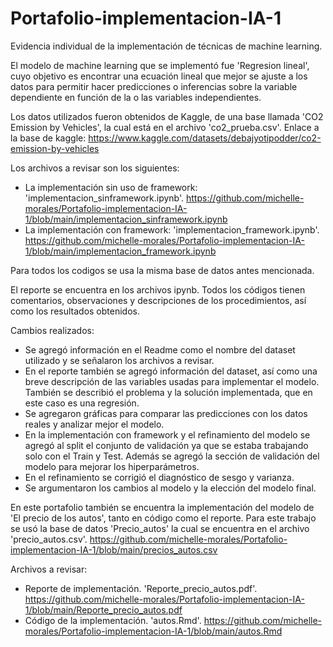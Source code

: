 # Portafolio-implementacion-IA-1
Evidencia individual de la implementación de técnicas de machine learning.

El modelo de machine learning que se implementó fue 'Regresion lineal', cuyo objetivo es encontrar una ecuación lineal que mejor se ajuste a los datos para permitir hacer predicciones o inferencias sobre la variable dependiente en función de la o las variables independientes.

Los datos utilizados fueron obtenidos de Kaggle, de una base llamada 'CO2 Emission by Vehicles', la cual está en el archivo 'co2_prueba.csv'.
Enlace a la base de kaggle: https://www.kaggle.com/datasets/debajyotipodder/co2-emission-by-vehicles 

Los archivos a revisar son los siguientes:
- La implementación sin uso de framework: 'implementacion_sinframework.ipynb'. https://github.com/michelle-morales/Portafolio-implementacion-IA-1/blob/main/implementacion_sinframework.ipynb
- La implementación con framework: 'implementacion_framework.ipynb'. https://github.com/michelle-morales/Portafolio-implementacion-IA-1/blob/main/implementacion_framework.ipynb

Para todos los codigos se usa la misma base de datos antes mencionada.

El reporte se encuentra en los archivos ipynb. Todos los códigos tienen comentarios, observaciones y descripciones de los procedimientos, así como los resultados obtenidos. 

Cambios realizados:
- Se agregó información en el Readme como el nombre del dataset utilizado y se señalaron los archivos a revisar.
- En el reporte también se agregó información del dataset, así como una breve descripción de las variables usadas para implementar el modelo. También se describió el problema y la solución implementada, que en este caso es una regresión.
- Se agregaron gráficas para comparar las predicciones con los datos reales y analizar mejor el modelo.
- En la implementación con framework y el refinamiento del modelo se agregó al split el conjunto de validación ya que se estaba trabajando solo con el Train y Test. Además se agregó la sección de validación del modelo para mejorar los hiperparámetros.
- En el refinamiento se corrigió el diagnóstico de sesgo y varianza.
- Se argumentaron los cambios al modelo y la elección del modelo final.

En este portafolio también se encuentra la implementación del modelo de 'El precio de los autos', tanto en código como el reporte. Para este trabajo se usó la base de datos 'Precio_autos' la cual se encuentra en el archivo 'precio_autos.csv'. https://github.com/michelle-morales/Portafolio-implementacion-IA-1/blob/main/precios_autos.csv 

Archivos a revisar:
- Reporte de implementación. 'Reporte_precio_autos.pdf'. https://github.com/michelle-morales/Portafolio-implementacion-IA-1/blob/main/Reporte_precio_autos.pdf 
- Código de la implementación. 'autos.Rmd'. https://github.com/michelle-morales/Portafolio-implementacion-IA-1/blob/main/autos.Rmd
